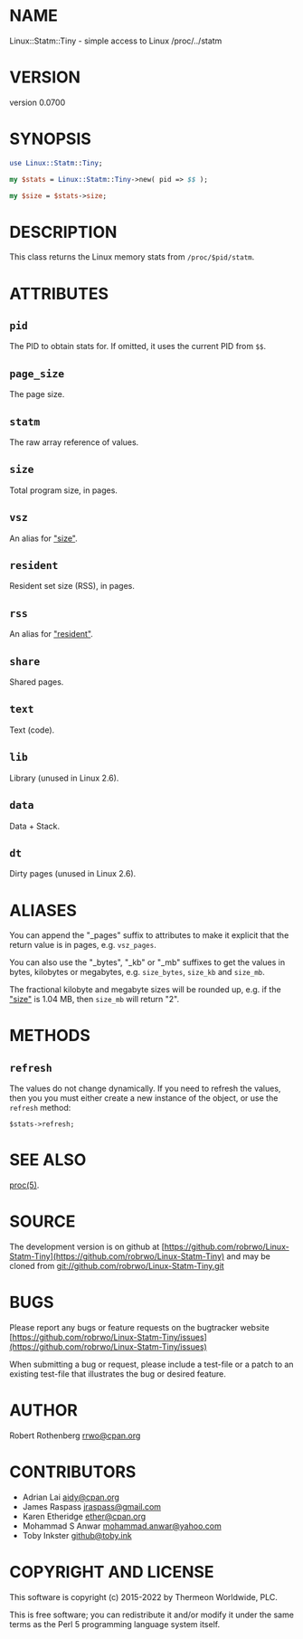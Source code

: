 # NAME

Linux::Statm::Tiny - simple access to Linux /proc/../statm

# VERSION

version 0.0700

# SYNOPSIS

```perl
use Linux::Statm::Tiny;

my $stats = Linux::Statm::Tiny->new( pid => $$ );

my $size = $stats->size;
```

# DESCRIPTION

This class returns the Linux memory stats from `/proc/$pid/statm`.

# ATTRIBUTES

## `pid`

The PID to obtain stats for. If omitted, it uses the current PID from
`$$`.

## `page_size`

The page size.

## `statm`

The raw array reference of values.

## `size`

Total program size, in pages.

## `vsz`

An alias for ["size"](#size).

## `resident`

Resident set size (RSS), in pages.

## `rss`

An alias for ["resident"](#resident).

## `share`

Shared pages.

## `text`

Text (code).

## `lib`

Library (unused in Linux 2.6).

## `data`

Data + Stack.

## `dt`

Dirty pages (unused in Linux 2.6).

# ALIASES

You can append the "\_pages" suffix to attributes to make it explicit
that the return value is in pages, e.g. `vsz_pages`.

You can also use the "\_bytes", "\_kb" or "\_mb" suffixes to get the
values in bytes, kilobytes or megabytes, e.g. `size_bytes`, `size_kb`
and `size_mb`.

The fractional kilobyte and megabyte sizes will be rounded up, e.g.
if the ["size"](#size) is 1.04 MB, then `size_mb` will return "2".

# METHODS

## `refresh`

The values do not change dynamically. If you need to refresh the
values, then you you must either create a new instance of the object,
or use the `refresh` method:

```
$stats->refresh;
```

# SEE ALSO

[proc(5)](http://man.he.net/man5/proc).

# SOURCE

The development version is on github at [https://github.com/robrwo/Linux-Statm-Tiny](https://github.com/robrwo/Linux-Statm-Tiny)
and may be cloned from [git://github.com/robrwo/Linux-Statm-Tiny.git](git://github.com/robrwo/Linux-Statm-Tiny.git)

# BUGS

Please report any bugs or feature requests on the bugtracker website
[https://github.com/robrwo/Linux-Statm-Tiny/issues](https://github.com/robrwo/Linux-Statm-Tiny/issues)

When submitting a bug or request, please include a test-file or a
patch to an existing test-file that illustrates the bug or desired
feature.

# AUTHOR

Robert Rothenberg <rrwo@cpan.org>

# CONTRIBUTORS

- Adrian Lai <aidy@cpan.org>
- James Raspass <jraspass@gmail.com>
- Karen Etheridge <ether@cpan.org>
- Mohammad S Anwar <mohammad.anwar@yahoo.com>
- Toby Inkster <github@toby.ink>

# COPYRIGHT AND LICENSE

This software is copyright (c) 2015-2022 by Thermeon Worldwide, PLC.

This is free software; you can redistribute it and/or modify it under
the same terms as the Perl 5 programming language system itself.
